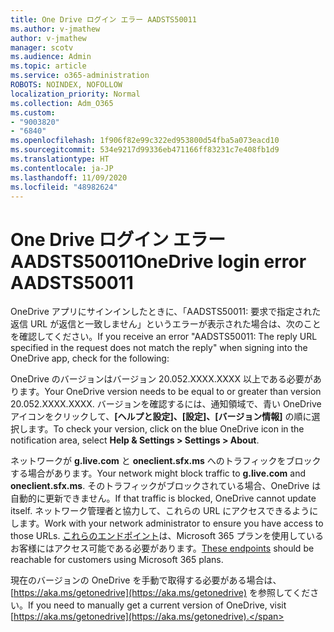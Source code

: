 ```yaml
---
title: One Drive ログイン エラー AADSTS50011
ms.author: v-jmathew
author: v-jmathew
manager: scotv
ms.audience: Admin
ms.topic: article
ms.service: o365-administration
ROBOTS: NOINDEX, NOFOLLOW
localization_priority: Normal
ms.collection: Adm_O365
ms.custom:
- "9003820"
- "6840"
ms.openlocfilehash: 1f906f82e99c322ed953800d54fba5a073eacd10
ms.sourcegitcommit: 534e9217d99336eb471166ff83231c7e408fb1d9
ms.translationtype: HT
ms.contentlocale: ja-JP
ms.lasthandoff: 11/09/2020
ms.locfileid: "48982624"
---
```

# <a name="onedrive-login-error-aadsts50011"></a><span data-ttu-id="4baa0-102">One Drive ログイン エラー AADSTS50011</span><span class="sxs-lookup"><span data-stu-id="4baa0-102">OneDrive login error AADSTS50011</span></span>

<span data-ttu-id="4baa0-103">OneDrive アプリにサインインしたときに、「AADSTS50011: 要求で指定された返信 URL が返信と一致しません」というエラーが表示された場合は、次のことを確認してください。</span><span class="sxs-lookup"><span data-stu-id="4baa0-103">If you receive an error "AADSTS50011: The reply URL specified in the request does not match the reply" when signing into the OneDrive app, check for the following:</span></span>

<span data-ttu-id="4baa0-104">OneDrive のバージョンはバージョン 20.052.XXXX.XXXX 以上である必要があります。</span><span class="sxs-lookup"><span data-stu-id="4baa0-104">Your OneDrive version needs to be equal to or greater than version 20.052.XXXX.XXXX.</span></span> <span data-ttu-id="4baa0-105">バージョンを確認するには、通知領域で、青い OneDrive アイコンをクリックして、**[ヘルプと設定]、[設定]、[バージョン情報]** の順に選択します。</span><span class="sxs-lookup"><span data-stu-id="4baa0-105">To check your version, click on the blue OneDrive icon in the notification area, select **Help & Settings > Settings > About**.</span></span>

<span data-ttu-id="4baa0-106">ネットワークが **g.live.com** と **oneclient.sfx.ms** へのトラフィックをブロックする場合があります。</span><span class="sxs-lookup"><span data-stu-id="4baa0-106">Your network might block traffic to **g.live.com** and **oneclient.sfx.ms**.</span></span> <span data-ttu-id="4baa0-107">そのトラフィックがブロックされている場合、OneDrive は自動的に更新できません。</span><span class="sxs-lookup"><span data-stu-id="4baa0-107">If that traffic is blocked, OneDrive cannot update itself.</span></span> <span data-ttu-id="4baa0-108">ネットワーク管理者と協力して、これらの URL にアクセスできるようにします。</span><span class="sxs-lookup"><span data-stu-id="4baa0-108">Work with your network administrator to ensure you have access to those URLs.</span></span> <span data-ttu-id="4baa0-109">[これらのエンドポイント](https://docs.microsoft.com/microsoft-365/enterprise/urls-and-ip-address-ranges?view=o365-worldwide)は、Microsoft 365 プランを使用しているお客様にはアクセス可能である必要があります。</span><span class="sxs-lookup"><span data-stu-id="4baa0-109">[These endpoints](https://docs.microsoft.com/microsoft-365/enterprise/urls-and-ip-address-ranges?view=o365-worldwide) should be reachable for customers using Microsoft 365 plans.</span></span>

<span data-ttu-id="4baa0-110">現在のバージョンの OneDrive を手動で取得する必要がある場合は、[https://aka.ms/getonedrive](https://aka.ms/getonedrive) を参照してください。</span><span class="sxs-lookup"><span data-stu-id="4baa0-110">If you need to manually get a current version of OneDrive, visit [https://aka.ms/getonedrive](https://aka.ms/getonedrive).</span></span>
